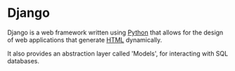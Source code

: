 # Django


Django is a web framework written using [Python](/wiki/Python) that allows for the design of web applications that generate [HTML](/wiki/HTML) dynamically.

It also provides an abstraction layer called 'Models', for interacting with SQL databases. 































   







   



   